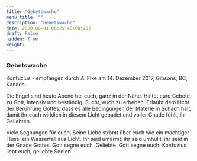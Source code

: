 ```yaml
---
title: "Gebetswache"
menu_title: ""
description: "Gebetswache"
date: 2020-08-01 06:25:48+00:252
draft: False
hidden: True
weight:
---
```

### Gebetswache

Konfuzius - empfangen durch Al Fike am 14. Dezember 2017, Gibsons, BC, Kanada.

Die Engel sind heute Abend bei euch, ganz in der Nähe. Haltet eure Gebete zu Gott, intensiv und beständig. Sucht, euch zu erheben. Erlaubt dem Licht der Berührung Gottes, dass es alle Bedingungen der Materie in Schach hält, damit ihr euch wirklich in diesem Licht gebadet und voller Gnade fühlt, ihr Geliebten.

Viele Segnungen für euch, Seine Liebe strömt über euch wie ein mächtiger Fluss, ein Wasserfall aus Licht. Ihr seid umarmt, ihr seid umhüllt, ihr seid in der Gnade Gottes. Gott segne euch, Geliebte. Gott segne euch. Konfuzius liebt euch, geliebte Seelen.
